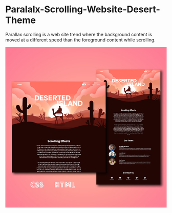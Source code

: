 # Paralalx-Scrolling-Website-Desert-Theme

Parallax scrolling is a web site trend where the background content is moved at a different speed than the foreground content while scrolling.

![alt text](https://github.com/shankakoththagoda95/Paralalx-Scrolling-Website-Desert-Theme/blob/main/thumbnail.jpg)